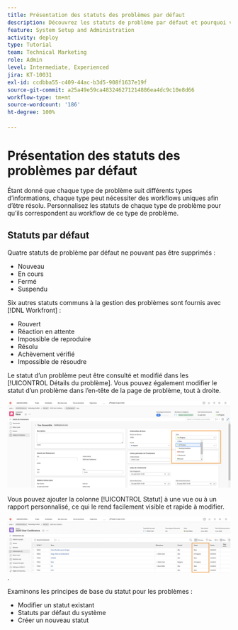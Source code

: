 ```yaml
---
title: Présentation des statuts des problèmes par défaut
description: Découvrez les statuts de problème par défaut et pourquoi vous souhaitez peut-être les personnaliser pour qu’ils correspondent au workflow de votre entreprise.
feature: System Setup and Administration
activity: deploy
type: Tutorial
team: Technical Marketing
role: Admin
level: Intermediate, Experienced
jira: KT-10031
exl-id: ccdbba55-c409-44ac-b3d5-908f1637e19f
source-git-commit: a25a49e59ca483246271214886ea4dc9c10e8d66
workflow-type: tm+mt
source-wordcount: '186'
ht-degree: 100%

---
```


# Présentation des statuts des problèmes par défaut

Étant donné que chaque type de problème suit différents types d’informations, chaque type peut nécessiter des workflows uniques afin d’être résolu. Personnalisez les statuts de chaque type de problème pour qu’ils correspondent au workflow de ce type de problème.

<!---
add URL in paragraph below
--->

## Statuts par défaut

Quatre statuts de problème par défaut ne pouvant pas être supprimés :

* Nouveau
* En cours
* Fermé
* Suspendu

Six autres statuts communs à la gestion des problèmes sont fournis avec [!DNL Workfront] :

* Rouvert
* Réaction en attente
* Impossible de reproduire
* Résolu
* Achèvement vérifié
* Impossible de résoudre

<!---
need URL in paragraph below
--->


Le statut d’un problème peut être consulté et modifié dans les [!UICONTROL Détails du problème]. Vous pouvez également modifier le statut d’un problème dans l’en-tête de la page de problème, tout à droite.

![[!UICONTROL Option Statut] dans l’en-tête de page et page [!UICONTROL Détails du problème].](assets/admin-fund-issue-details-status.png)

Vous pouvez ajouter la colonne [!UICONTROL Statut] à une vue ou à un rapport personnalisé, ce qui le rend facilement visible et rapide à modifier.

![[!UICONTROL Colonne Statut] dans une [!UICONTROL Vue]](assets/admin-fund-issue-status-view.png).

<!---
link the bullets below to the articles
--->

Examinons les principes de base du statut pour les problèmes :

* Modifier un statut existant
* Statuts par défaut du système
* Créer un nouveau statut
